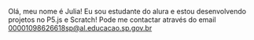 Olá, meu nome é Julia!
Eu sou estudante do alura e estou desenvolvendo projetos no P5.js e Scratch!
Pode me contactar através do email 00001098626618sp@al.educacao.sp.gov.br 
